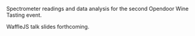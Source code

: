 Spectrometer readings and data analysis for the second Opendoor Wine Tasting event.

WaffleJS talk slides forthcoming.
